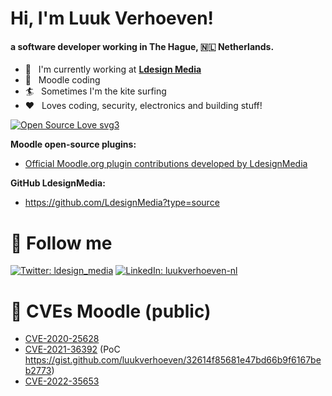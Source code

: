 <h1> Hi, I'm Luuk Verhoeven!</h1>

####  a software developer working in The Hague, 🇳🇱 Netherlands.

- 🏢 &nbsp; I'm currently working at **[Ldesign Media](https://ldesignmedia.nl)**
- 💯 &nbsp; Moodle coding
- 🏄 &nbsp; Sometimes I'm the kite surfing
- ❤️ &nbsp; Loves coding, security, electronics and building stuff!

[![Open Source Love svg3](https://badges.frapsoft.com/os/v3/open-source.svg?v=103)](https://github.com/luukverhoeven/)

**Moodle open-source plugins:**
- [Official Moodle.org plugin contributions developed by LdesignMedia](https://moodle.org/plugins/browse.php?list=contributor&id=1487326)

**GitHub LdesignMedia:** 
- https://github.com/LdesignMedia?type=source


# 🏃 Follow me

[![Twitter: ldesign_media](https://img.shields.io/twitter/follow/ldesign_media?label=@ldesign_media&style=social)](https://twitter.com/ldesign_media)
[![LinkedIn: luukverhoeven-nl](https://img.shields.io/badge/-luukverhoeven-blue?style=flat-square&logo=linkedin&logoColor=white)](https://www.linkedin.com/in/luukverhoeven-nl/)


# 🐞 CVEs Moodle (public)

- [CVE-2020-25628](https://moodle.org/mod/forum/discuss.php?d=410840)
- [CVE-2021-36392](https://moodle.org/mod/forum/discuss.php?d=424797) (PoC https://gist.github.com/luukverhoeven/32614f85681e47bd66b9f6167beb2773)
- [CVE-2022-35653](https://moodle.org/mod/forum/discuss.php?d=436460)
